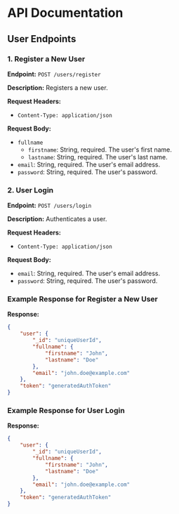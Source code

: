 # API Documentation

## User Endpoints

### 1. Register a New User

**Endpoint:** `POST /users/register`

**Description:** Registers a new user.

**Request Headers:**

- `Content-Type: application/json`

**Request Body:**

- `fullname`
    - `firstname`: String, required. The user's first name.
    - `lastname`: String, required. The user's last name.
- `email`: String, required. The user's email address.
- `password`: String, required. The user's password.

### 2. User Login

**Endpoint:** `POST /users/login`

**Description:** Authenticates a user.

**Request Headers:**

- `Content-Type: application/json`

**Request Body:**

- `email`: String, required. The user's email address.
- `password`: String, required. The user's password.
### Example Response for Register a New User

**Response:**

```json
{
    "user": {
        "_id": "uniqueUserId",
        "fullname": {
            "firstname": "John",
            "lastname": "Doe"
        },
        "email": "john.doe@example.com"
    },
    "token": "generatedAuthToken"
}
```

### Example Response for User Login

**Response:**

```json
{
    "user": {
        "_id": "uniqueUserId",
        "fullname": {
            "firstname": "John",
            "lastname": "Doe"
        },
        "email": "john.doe@example.com"
    },
    "token": "generatedAuthToken"
}
```